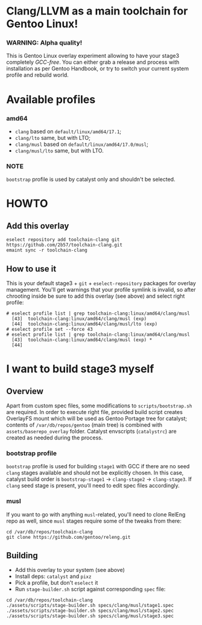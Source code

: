 # Clang/LLVM as a main toolchain for Gentoo Linux!
### WARNING: Alpha quality!

This is Gentoo Linux overlay experiment allowing to have your stage3 completely _GCC-free_. You can either grab a release and process with installation as per Gentoo Handbook, or try to switch your current system profile and rebuild world.

# Available profiles
### amd64
- `clang` based on `default/linux/amd64/17.1`;
- `clang/lto` same, but with LTO;
- `clang/musl` based on `default/linux/amd64/17.0/musl`;
- `clang/musl/lto` same, but with LTO.

### NOTE
`bootstrap` profile is used by catalyst only and shouldn't be selected.

# HOWTO
## Add this overlay
```
eselect repository add toolchain-clang git https://github.com/2b57/toolchain-clang.git
emaint sync -r toolchain-clang
```

## How to use it
This is your default stage3 + `git` + `eselect-repository` packages for overlay management. You'll get warnings that your profile symlink is invalid, so after chrooting inside be sure to add this overlay (see above) and select right profile:
```
# eselect profile list | grep toolchain-clang:linux/amd64/clang/musl
  [43]  toolchain-clang:linux/amd64/clang/musl (exp)
  [44]  toolchain-clang:linux/amd64/clang/musl/lto (exp)
# eselect profile set --force 43
# eselect profile list | grep toolchain-clang:linux/amd64/clang/musl
  [43]  toolchain-clang:linux/amd64/clang/musl (exp) *
  [44]
```

# I want to build stage3 myself
## Overview
Apart from custom spec files, some modifications to `scripts/bootstrap.sh` are required. In order to execute right file, provided build script creates OverlayFS mount which will be used as Gentoo Portage tree for catalyst; contents of `/var/db/repos/gentoo` (main tree) is combined with `assets/baserepo_overlay` folder. Catalyst envscripts (`catalystrc`) are created as needed during the process.

### bootstrap profile
`bootstrap` profile is used for building `stage1` with GCC if there are no seed `clang` stages available and should not be explicitly chosen. In this case, catalyst build order is `bootstrap-stage1` -> `clang-stage2` -> `clang-stage3`. If `clang` seed stage is present, you'll need to edit spec files accordingly.

### musl
If you want to go with anything `musl`-related, you'll need to clone RelEng repo as well, since `musl` stages require some of the tweaks from there:
```
cd /var/db/repos/toolchain-clang
git clone https://github.com/gentoo/releng.git
```


## Building
- Add this overlay to your system (see above)
- Install deps: `catalyst` and `pixz`
- Pick a profile, but don't `eselect` it
- Run `stage-builder.sh` script against corresponding `spec` file:

```
cd /var/db/repos/toolchain-clang
./assets/scripts/stage-builder.sh specs/clang/musl/stage1.spec
./assets/scripts/stage-builder.sh specs/clang/musl/stage2.spec
./assets/scripts/stage-builder.sh specs/clang/musl/stage3.spec
```